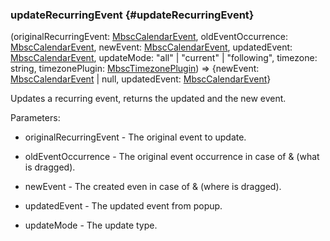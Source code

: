 ### updateRecurringEvent {#updateRecurringEvent}

(originalRecurringEvent: [MbscCalendarEvent](#type-MbscCalendarEvent), oldEventOccurrence: [MbscCalendarEvent](#type-MbscCalendarEvent), newEvent: [MbscCalendarEvent](#type-MbscCalendarEvent), updatedEvent: [MbscCalendarEvent](#type-MbscCalendarEvent), updateMode: "all" &#124; "current" &#124; "following", timezone: string, timezonePlugin: [MbscTimezonePlugin](#type-MbscTimezonePlugin)) => {newEvent: [MbscCalendarEvent](#type-MbscCalendarEvent) &#124; null, updatedEvent: [MbscCalendarEvent](#type-MbscCalendarEvent)}


Updates a recurring event, returns the updated and the new event.

Parameters:
 - originalRecurringEvent - The original event to update.

 - oldEventOccurrence - The original event occurrence in case of  &amp;  (what is dragged).

 - newEvent - The created even in case of  &amp;  (where is dragged).

 - updatedEvent - The updated event from popup.

 - updateMode - The update type.

